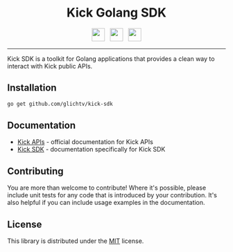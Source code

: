 <div align="center">
    <h1>Kick Golang SDK</h1>
</div>

<p align="center">
    <a href="https://codecov.io/gh/glichtv/kick-sdk"><img height="30" src="https://img.shields.io/codecov/c/github/glichtv/kick-sdk?logo=codecov&style=for-the-badge"/></a>
    &nbsp;
    <a href="https://github.com/glichtv/kick-sdk/actions?query=branch%3Amain"><img height="30" src="https://img.shields.io/github/check-runs/glichtv/kick-sdk/main?style=for-the-badge&logo=githubactions&logoColor=white"/></a>
	&nbsp;
	<a href="#"><img height="30" src="https://img.shields.io/badge/made with Go-blue?style=for-the-badge&logo=go&logoColor=white&labelColor=gray"/></a>
</p>

---

Kick SDK is a toolkit for Golang applications that provides a clean way to interact with Kick public APIs.

## Installation

```bash
go get github.com/glichtv/kick-sdk
```

## Documentation

- [Kick APIs](https://docs.kick.com/) - official documentation for Kick APIs
- [Kick SDK](https://kick-sdk.pages.dev) - documentation specifically for Kick SDK
 
## Contributing

You are more than welcome to contribute! Where it's possible, please include unit tests for any code that is introduced
by your contribution. It's also helpful if you can include usage examples in the documentation.

## License

This library is distributed under the [MIT](LICENCE) license.
